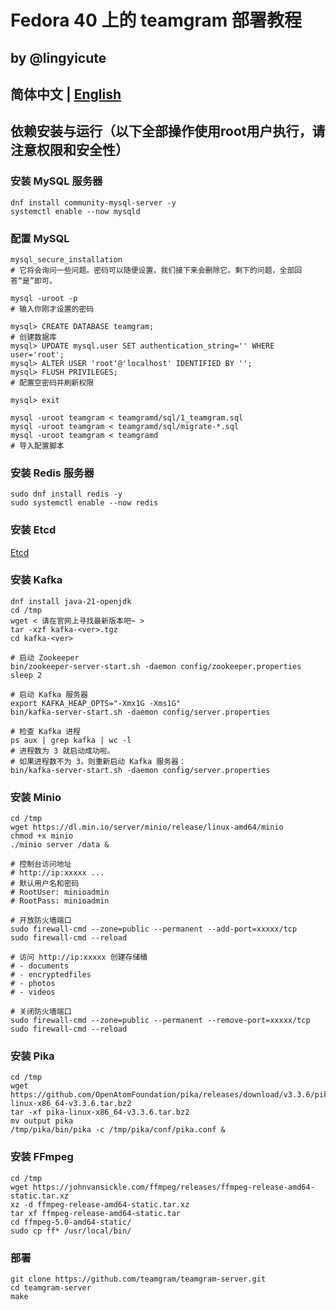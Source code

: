 # Fedora 40 上的 teamgram 部署教程

## by @lingyicute

## 简体中文 | [English](./install-fedora-en.md) 

## 依赖安装与运行（以下全部操作使用root用户执行，请注意权限和安全性）

### 安装 MySQL 服务器

```
dnf install community-mysql-server -y
systemctl enable --now mysqld
```

### 配置 MySQL

```
mysql_secure_installation
# 它将会询问一些问题。密码可以随便设置，我们接下来会删除它。剩下的问题，全部回答“是”即可。

mysql -uroot -p
# 输入你刚才设置的密码

mysql> CREATE DATABASE teamgram;
# 创建数据库
mysql> UPDATE mysql.user SET authentication_string='' WHERE user='root';
mysql> ALTER USER 'root'@'localhost' IDENTIFIED BY '';
mysql> FLUSH PRIVILEGES;
# 配置空密码并刷新权限

mysql> exit

mysql -uroot teamgram < teamgramd/sql/1_teamgram.sql
mysql -uroot teamgram < teamgramd/sql/migrate-*.sql
mysql -uroot teamgram < teamgramd
# 导入配置脚本
```

### 安装 Redis 服务器

```
sudo dnf install redis -y
sudo systemctl enable --now redis
```

### 安装 Etcd

[Etcd](https://etcd.io/docs/v3.5/install/)

### 安装 Kafka

```
dnf install java-21-openjdk
cd /tmp
wget < 请在官网上寻找最新版本吧~ >
tar -xzf kafka-<ver>.tgz
cd kafka-<ver>

# 启动 Zookeeper
bin/zookeeper-server-start.sh -daemon config/zookeeper.properties
sleep 2

# 启动 Kafka 服务器
export KAFKA_HEAP_OPTS="-Xmx1G -Xms1G"
bin/kafka-server-start.sh -daemon config/server.properties

# 检查 Kafka 进程
ps aux | grep kafka | wc -l
# 进程数为 3 就启动成功啦。
# 如果进程数不为 3，则重新启动 Kafka 服务器：
bin/kafka-server-start.sh -daemon config/server.properties
```

### 安装 Minio
```
cd /tmp
wget https://dl.min.io/server/minio/release/linux-amd64/minio
chmod +x minio
./minio server /data &

# 控制台访问地址
# http://ip:xxxxx ...
# 默认用户名和密码
# RootUser: minioadmin
# RootPass: minioadmin

# 开放防火墙端口
sudo firewall-cmd --zone=public --permanent --add-port=xxxxx/tcp
sudo firewall-cmd --reload

# 访问 http://ip:xxxxx 创建存储桶
# - documents
# - encryptedfiles
# - photos
# - videos

# 关闭防火墙端口
sudo firewall-cmd --zone=public --permanent --remove-port=xxxxx/tcp
sudo firewall-cmd --reload
```

### 安装 Pika
```
cd /tmp
wget https://github.com/OpenAtomFoundation/pika/releases/download/v3.3.6/pika-linux-x86_64-v3.3.6.tar.bz2
tar -xf pika-linux-x86_64-v3.3.6.tar.bz2
mv output pika
/tmp/pika/bin/pika -c /tmp/pika/conf/pika.conf &
```

### 安装 FFmpeg
```
cd /tmp
wget https://johnvansickle.com/ffmpeg/releases/ffmpeg-release-amd64-static.tar.xz
xz -d ffmpeg-release-amd64-static.tar.xz
tar xf ffmpeg-release-amd64-static.tar
cd ffmpeg-5.0-amd64-static/
sudo cp ff* /usr/local/bin/
```
### 部署
```
git clone https://github.com/teamgram/teamgram-server.git
cd teamgram-server
make
```
